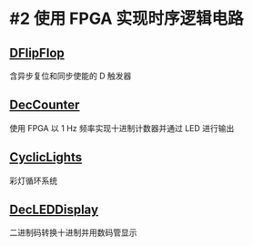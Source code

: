 # #2 使用 FPGA 实现时序逻辑电路

## [DFlipFlop](./DFlipFlop/)

含异步复位和同步使能的 D 触发器

## [DecCounter](./DecCounter/)

使用 FPGA 以 1 Hz 频率实现十进制计数器并通过 LED 进行输出

## [CyclicLights](./CyclicLights/)

彩灯循环系统

## [DecLEDDisplay](./DecLEDDisplay/)

二进制码转换十进制并用数码管显示
